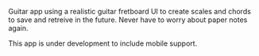 Guitar app using a realistic guitar fretboard UI to create scales and chords to save and retreive in the future. Never have to worry about paper notes again.

This app is under development to include mobile support.
